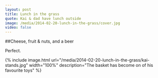 ```yaml
---
layout: post
title: Lunch in the grass
quote: Kai & dad have lunch outside
image: /media/2014-02-20-lunch-in-the-grass/cover.jpg
video: false
---
```

##Cheese, fruit & nuts, and a beer

Perfect.

{% include image.html url="/media/2014-02-20-lunch-in-the-grass/kai-stands.jpg" width="100%" description="The basket has become on of his favourite toys" %}